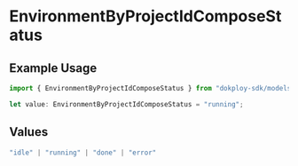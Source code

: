 # EnvironmentByProjectIdComposeStatus

## Example Usage

```typescript
import { EnvironmentByProjectIdComposeStatus } from "dokploy-sdk/models/operations";

let value: EnvironmentByProjectIdComposeStatus = "running";
```

## Values

```typescript
"idle" | "running" | "done" | "error"
```